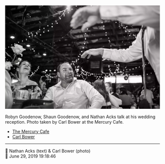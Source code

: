 ![Robyn Goodenow, Shaun Goodenow, and Nathan Acks talk](assets/2019-06-29-set-3-the-reception-52.webp)

Robyn Goodenow, Shaun Goodenow, and Nathan Acks talk at his wedding reception. Photo taken by Carl Bower at the Mercury Cafe.

* [The Mercury Cafe](http://mercurycafe.com)
* [Carl Bower](https://carlbowerphotos.com)

- - - -

<span aria-hidden="true">👥</span> Nathan Acks (text) & Carl Bower (photo)  
<span aria-hidden="true">📅</span> June 29, 2019 19:18:46
